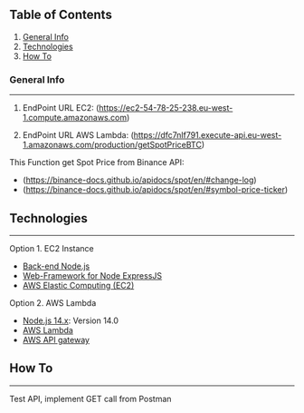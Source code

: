 ## Table of Contents
1. [General Info](#general-info)
2. [Technologies](#technologies)
3. [How To](#how-to)

### General Info
***
1. EndPoint URL EC2: (https://ec2-54-78-25-238.eu-west-1.compute.amazonaws.com)

2. EndPoint URL AWS Lambda: (https://dfc7nlf791.execute-api.eu-west-1.amazonaws.com/production/getSpotPriceBTC)

This Function get Spot Price from Binance API: 
* (https://binance-docs.github.io/apidocs/spot/en/#change-log)
* (https://binance-docs.github.io/apidocs/spot/en/#symbol-price-ticker)

## Technologies
***
Option 1. EC2 Instance 

* [Back-end Node.js ](https://nodejs.org/en/)
* [Web-Framework for Node ExpressJS](https://expressjs.com/)
* [AWS Elastic Computing (EC2)](https://aws.amazon.com/aws/ec2)

Option 2. AWS Lambda   

* [Node.js 14.x](https://nodejs.org/en/blog/release/v14.0.0/): Version 14.0 
* [AWS Lambda](https://aws.amazon.com/es/lambda/)
* [AWS API gateway](https://aws.amazon.com/es/api-gateway/)
## How To
***
Test API, implement GET call from Postman